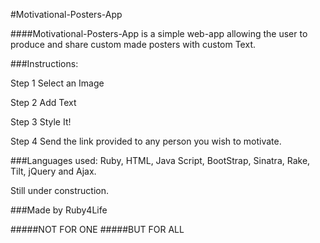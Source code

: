 #Motivational-Posters-App

####Motivational-Posters-App is a simple web-app allowing the user to produce and share custom made posters with custom Text.

###Instructions:

Step 1 Select an Image


Step 2 Add Text


Step 3 Style It!


Step 4 Send the link provided to any person you wish to motivate.




###Languages used:
Ruby, HTML, Java Script, BootStrap, Sinatra, Rake, Tilt, jQuery and Ajax. 




Still under construction.





###Made by Ruby4Life

#####NOT FOR ONE 
#####BUT FOR ALL


